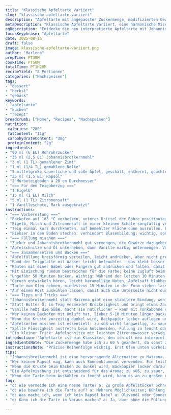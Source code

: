 ```yaml
---
title: "Klassische Apfeltarte Variiert"
slug: "klassische-apfeltarte-variiert"
description: "Apfeltarte mit angepasster Zuckermenge, modifizierten Gewürzen und einer leichten Texturveränderung. Verwendet statt Maizena Johannisbrotkernmehl und statt Butter leichtes Rapsöl im Teig. Zwei verschiedene Apfelsorten, leicht säuerlich und süß, schaffen Balance. Umsichtiges Verschließen der Teigränder verhindert Auslaufen. Backzeit auf visuelle Zeichen und Gerüche abgestimmt, nicht stur nach Uhr. Die besondere Note bringt ein Hauch Vanille und ein Spritzer Zitronensaft in den Belag. Perfekt für Hobbybäcker, die klassische Tarte neu entdecken wollen."
metaDescription: "Klassische Apfeltarte Variiert, eine harmonische Mischung aus säuerlichen und süßen Äpfeln mit feinen Gewürzen, perfekt für jeden Anlass"
ogDescription: "Entdecke die neu interpretierte Apfeltarte mit Johannisbrotkernmehl und Rapsöl – ein köstlicher Klassiker mit ausgewogener Textur und Geschmack"
focusKeyphrase: "Apfeltarte"
date: 2025-08-16
draft: false
image: klassische-apfeltarte-variiert.png
author: "Marlena"
prepTime: PT30M
cookTime: PT50M
totalTime: PT1H20M
recipeYield: "8 Portionen"
categories: ["Nachspeisen"]
tags:
- "dessert"
- "herbst"
- "gebäck"
keywords:
- "apfelsorte"
- "kuchen"
- "rezept"
breadcrumb: ["Home", "Recipes", "Nachspeisen"]
nutrition: 
 calories: "280"
 fatContent: "11g"
 carbohydrateContent: "38g"
 proteinContent: "2g"
ingredients:
- "90 ml (6 EL) Rohrohrzucker"
- "35 ml (2,5 EL) Johannisbrotkernmehl"
- "3 ml (1 TL) gemahlener Zimt"
- "1 ml (1/4 TL) gemahlene Nelke"
- "5 mittelgroße säuerliche und süße Äpfel, geschält, entkernt, geachtelt"
- "25 ml (1,5 EL) Rapsöl"
- "2 Mürbeteigböden à 28 cm Durchmesser"
- "=== Für den Teigüberzug ==="
- "1 Eigelb"
- "15 ml (1 EL) Milch"
- "5 ml (1 TL) Zitronensaft"
- "1 Vanilleschote, Mark ausgekratzt"
instructions:
- "=== Vorbereitung ==="
- "Backofen auf 185 °C vorheizen, unteres Drittel der Röhre positionieren – dort bleibt der Boden knusprig, nicht durchweicht."
- "Eigelb, Milch und Zitronensaft in einer kleinen Schale sorgfältig verquirlen, Vanillemark einrühren. Beiseitestellen – ergibt schöne Farbnuance und Aroma oben drauf."
- "Teig einmal kurz durchkneten, auf bemehlter Fläche dünn ausrollen. Ein Teigblatt in die Form legen. Achtung: Teig möglichst dünn, sonst wird’s lahm und schwer."
- "Piekser in den Boden stechen: verhindert Blasenbildung; wichtig, sonst hebt sich die gesamte Tarte beim Backen."
- "=== Füllung mischen ==="
- "Zucker und Johannisbrotkernmehl gut vermengen, die Gewürze dazugeben; Nelke statt Muskat – etwas markanter, passt besser zu herbstlichem Geschmack. Alles gründlich mischen."
- "Apfelschnitze und Öl unterheben, dann Vanille markig untermengen. Vorsicht, nicht zerdrücken, Apfelschichten sollen saftig und knackig bleiben."
- "=== Zusammensetzen und Backen ==="
- "Apfelfüllung kreisförmig verteilen, leicht andrücken, aber nicht pressen. Das ist wichtig, sonst läuft Flüssigkeit beim Backen aus; die richtige Porosität zu bewahren ist Kunst."
- "Rand der Teigplatte mit Wasser leicht befeuchten – das klebt besser als Ei. Zweiten Teigkreis vorsichtig überlegen."
- "Kanten mit einer Gabel oder Fingern gut andrücken und falten, damit keine Öffnungen entstehen. Einstechen nicht vergessen, sonst dampft die Tarte ungleichmäßig."
- "Mit Eimischung rundum bestreichen für die Farbe; keine Zugluft beim Einpinseln – sonst zieht die Kruste Fäden."
- "Ungefähr 50 Minuten backen. Wichtig: Während der letzten 10 Minuten Backzeit regelmäßig schauen: Kruste sollte goldbraun sein, leicht knusprig, aber nicht dunkelbraun oder verbrannt."
- "Geruch entwickeln hören, leicht karamellige Noten, Apfelsaft blubbert im Inneren, dann ist es gut."
- "Tarte vom Ofen nehmen, mindestens 15 Minuten in der Form stehen lassen, damit die Füllung sich setzt. Optimaler Geschmack und ideale Schnittfestigkeit."
- "Auf einem Rost auskühlen lassen, damit auch die Unterseite nicht durchfeuchtet."
- "=== Tipps und Tricks ==="
- "Johannisbrotkernmehl statt Maizena gibt eine stabilere Bindung, weniger klebrig, optimal bei zu saftigen Äpfeln."
- "Statt Butter Öl im Teig vermeidet Bröckeligkeit und bringt etwas Zartheit."
- "Vanille hebt die Süße, macht sie natürlicher – kann mit Tonkabohne ersetzt werden für besondere Würze."
- "Wer keinen Backofen mit Umluft hat, lieber 5-10 Minuten länger backen und visuell prüfen."
- "Wenn die Kruste vorzeitig dunkel wird, Backpapier locker auflegen und weiterbacken."
- "Apfelsorten mischen ist essentiell: zu süß wirkt langweilig, zu sauer wird scharf, die Balance ist Königsklasse."
- "Sollte Flüssigkeit austreten beim Anschneiden, Füllung zu feucht oder zuwenig Stärke – lieber weniger Äpfel, dafür kompakter schneiden."
- "Ein kleiner Trick: Apfelschnitze mit leichtem Zitronenwasser vorweg bestreichen, verhindert Braunwerden, hält Farbe frisch."
introduction: "Apfeltarte ist ein Klassiker, den ich oft neu interpretiere. Früher war ich starr auf Maizena fixiert, heute nutze ich Johannisbrotkernmehl – gibt stabilere Konsistenz bei der saftigen Apfelmischung. Probiere immer mindestens zwei Apfelsorten, sonst wird's eintönig. Diese Version hat eine feinere, leicht weniger süße Textur als sonst. Wichtig: Nicht zu dick mit Zucker, das macht fett oder klebrig. Ich achte sehr auf Geräusche und Gerüche während des Backens, um den perfekten Bräunungsgrad zu erwischen. Flüssige Füllung nervt, deshalb vermeide ich zu große Apfelstücke und mische bindende Zutaten. Offenbarige Tipps, doch ich sehe oft Fehler in Küchen, die den Genuss mindern."
ingredientsNote: "Die Zuckermenge habe ich zu 60 % geändert, da sonst zu süß. Rohrohrzucker bringt karamelligen Geschmack; brauner Zucker geht auch. Johannisbrotkernmehl ersetzt Maisstärke, sorgt für bessere Bindung und intensiveren Glanz. Gewürzmischung angepasst: Nelke statt Muskat gibt Whisky-ähnliche Tiefe, Vanille mit rein für feine Süße und Aroma. Pfanne Butter gegen Rapsöl getauscht, macht den Boden zarter, weniger bröselig. Zwei Apfelsorten verwenden, säuerlich und süß, ist entscheidend – sagt meine Erfahrung. Teigböden unbedingt kalt verarbeiten, damit sie nicht schrumpfen beim Backen. Wer allergisch auf Eier ist, kann Dorur mit Pflanzenmilch und etwas Ahornsirup machen, funktioniert."
instructionsNote: "Präzise Reihenfolge wichtig. Erst Ofen unten vorheizen, das gibt Power für Bodenknusprigkeit. Teig sollte ausreichend durchgekühlt und beim Ausrollen dünn sein, dann wird er knusprig und nicht zäh. Pünktlich bei Einschneiden der Oberseite ist die Feuchtigkeitsentladung vorprogrammiert, sonnst Blasen. Das Aufstreichen der Eimischung braucht Ruhe, damit sich nichts löst. Backzeit variiert je Ofen, achte auf Farbe und Geräusche. Nach dem Backen Tarte unbedingt ruhen lassen, sonst zieht die Füllung auseinander oder läuft beim Schneiden. Abkühlen auf Rost vermeidet feuchten Boden. Die Reinigung der Küche geht danach leicht – Apfelsaft vorher mit einem feuchten Tuch aufnehmen, sonst klebt alles. Läuft Füllung trotz aller Vorsicht aus, mehr Stärke nehmen oder Apfelstücke kleiner schneiden, Flüssigkeit abgießen. Lässt sich auch am Vorabend vorbereiten, vor Dorur aber erst kurz vor dem Backen fertigstellen."
tips:
- "Johannisbrotkernmehl ist eine hervorragende Alternative zu Maizena. Es bindet besser und sorgt für einen schönen Glanz. Perfekt, wenn die Äpfel saftig sind. Weniger klebrig, mehr Stabilität. Achte darauf, dass du es gut einarbeitest."
- "Wer keinen Rapsöl mag, kann auch Sonnenblumenöl verwenden. Ein leichter Geschmacksschwenk, aber funktioniert ähnlich. Achte darauf, dass der Teig nicht zu schwer wird; das ist wichtig für die Textur. Klär, nicht zu viel rühren."
- "Wenn die Kruste beim Backen zu dunkel wird, Backpapier locker darauflegen. So wird sie nicht bitter. Backzeit ist eher nach Blick und Geruch zu prüfen. Etwas Fingerspitzengefühl braucht’s. Nicht auf die Uhr starren!"
- "Die Apfelmischung ist entscheidend für das Aroma; zu süß, zu sauer, nicht die Balance. Zwei Sorten mischen ist wichtig. Sollte die Füllung beim Schneiden auslaufen, weniger Äpfel nehmen oder diese feiner schneiden. Achte auf die Konsistenz."
- "Wenn die Tarte beim Auskühlen zu feucht wird, kann es an zu großen Apfelstücken liegen. Kleinere Stücke helfen, die Füllung besser zu binden. Apfelschnitten mit Zitronenwasser bestreichen. Frische Farbe bleibt, und sie oxidieren nicht."
faq:
- "q: Wie vermeide ich eine nasse Tarte? a: Zu große Apfelstücke? Schneide kleiner. Zuviel Saft? Weniger Äpfel nutzen. Füllung besser bindend halten. Johannisbrotkernmehl richtig dosieren."
- "q: Wie bewahre ich die Tarte auf? a: Mehrere Möglichkeiten; Kühlung ist wichtig. Abgedeckt im Kühlschrank, aber auch Zimmertemperatur. Am besten in einer Tupperware, damit sie nicht austrocknet."
- "q: Was mache ich, wenn ich kein Rapsöl habe? a: Olivenöl oder Sonnenblumenöl geht auch. Achte jedoch darauf, dass der Geschmack etwas anders wird. Textur bleibt ähnlich, aber Geschmack variiert."
- "q: Kann ich die Tarte im Voraus machen? a: Ja, aber ohne die Füllung fertigzustellen. Teig vorbereiten, die Füllung erst kurz vor dem Backen. Sie bleibt frischer und aromatischer."

---
```

